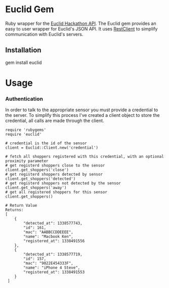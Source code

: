 Euclid Gem
==========
Ruby wrapper for the [Euclid Hackathon API](http://www.euclidelements.com/hack/api). The Euclid gem provides an easy to user wrapper for Euclid's JSON API. It uses [RestClient](https://github.com/archiloque/rest-client) to simplify communication with Euclid's servers.

Installation
------------
 gem install euclid

Usage
=====

### Authentication

In order to talk to the appropriate sensor you must provide a credential to the server. To simplify this process I've created a client object to store the credential, all calls are made through the client.

    require 'rubygems'
    require 'euclid'
    
    # credential is the id of the sensor
    client = Euclid::Client.new('credential')
    
    # fetch all shoppers registered with this credential, with an optional proximity parameter
    # get registerd shoppers close to the sensor
    client.get_shoppers('close')
    # get registerd shoppers detected by sensor
    client.get_shoppers('detected')
    # get registerd shoppers not detected by the sensor
    client.get_shoppers('away')
    # get all registered shoppers for this sensor
    client.get_shoppers()
    
    # Return Value
    Returns:
    [
        {
            "detected_at": 1338577743,
            "id": 161,
            "mac": "AABBCCDDEEEE",
            "name": "Macbook Ken",
            "registered_at": 1338491556
        },
        {
            "detected_at": 1338577719,
            "id": 157,
            "mac": "9022E454333F",
            "name": "iPhone 4 Steve",
            "registered_at": 1338491553
        }
     ]
